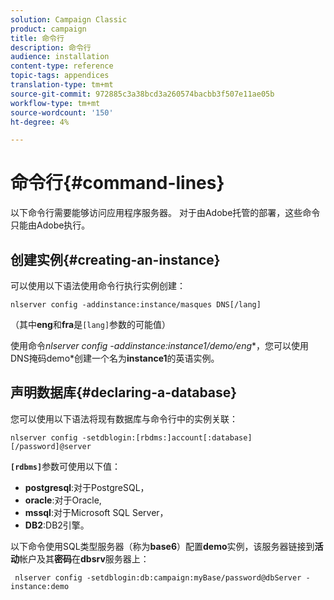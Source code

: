 ```yaml
---
solution: Campaign Classic
product: campaign
title: 命令行
description: 命令行
audience: installation
content-type: reference
topic-tags: appendices
translation-type: tm+mt
source-git-commit: 972885c3a38bcd3a260574bacbb3f507e11ae05b
workflow-type: tm+mt
source-wordcount: '150'
ht-degree: 4%

---
```



# 命令行{#command-lines}

以下命令行需要能够访问应用程序服务器。 对于由Adobe托管的部署，这些命令只能由Adobe执行。

## 创建实例{#creating-an-instance}

可以使用以下语法使用命令行执行实例创建：

```
nlserver config -addinstance:instance/masques DNS[/lang]
```

（其中&#x200B;**eng**&#x200B;和&#x200B;**fra**&#x200B;是`[lang]`参数的可能值）

使用命令&#x200B;**nlserver config -addinstance:instance1/demo*/eng**，您可以使用DNS掩码demo*创建一个名为&#x200B;**instance1**&#x200B;的英语实例。

## 声明数据库{#declaring-a-database}

您可以使用以下语法将现有数据库与命令行中的实例关联：

```
nlserver config -setdblogin:[rbdms:]account[:database][/password]@server
```

**`[rdbms]`**&#x200B;参数可使用以下值：

* **postgresql**:对于PostgreSQL，
* **oracle**:对于Oracle,
* **mssql**:对于Microsoft SQL Server，
* **DB2**:DB2引擎。

以下命令使用SQL类型服务器（称为&#x200B;**base6**）配置&#x200B;**demo**&#x200B;实例，该服务器链接到&#x200B;**活动**&#x200B;帐户及其&#x200B;**密码**&#x200B;在&#x200B;**dbsrv**&#x200B;服务器上：

```
 nlserver config -setdblogin:db:campaign:myBase/password@dbServer -instance:demo
```

